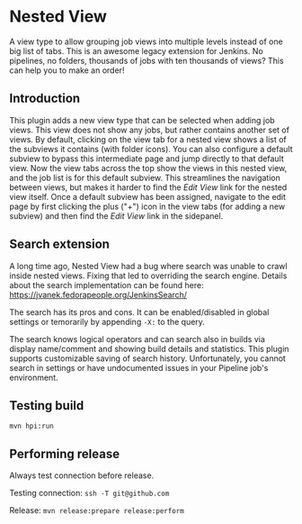 # Nested View

A view type to allow grouping job views into multiple levels instead of one big list of tabs.
This is an awesome legacy extension for Jenkins.
No pipelines, no folders, thousands of jobs with ten thousands of views?
This can help you to make an order!

## Introduction

This plugin adds a new view type that can be selected when adding job views.
This view does not show any jobs, but rather contains another set of views.
By default, clicking on the view tab for a nested view shows a list of the subviews it contains (with folder icons).
You can also configure a default subview to bypass this intermediate page and jump directly to that default view.
Now the view tabs across the top show the views in this nested view, and the job list is for this default subview.
This streamlines the navigation between views, but makes it harder to find the *Edit View* link for the nested view itself.
Once a default subview has been assigned, navigate to the edit page by first clicking the plus ("+") icon in the view tabs (for adding a new subview) and then find the *Edit View* link in the sidepanel.

## Search extension

A long time ago, Nested View had a bug where search was unable to crawl inside nested views.
Fixing that led to overriding the search engine.
Details about the search implementation can be found here: https://jvanek.fedorapeople.org/JenkinsSearch/

The search has its pros and cons.
It can be enabled/disabled in global settings or temorarily by appending `-X:` to the query.

The search knows logical operators and can search also in builds via display name/comment and showing build details and statistics.
This plugin supports customizable saving of search history.
Unfortunately, you cannot search in settings or have undocumented issues in your Pipeline job's environment.

## Testing build

    mvn hpi:run

## Performing release

Always test connection before release.

Testing connection: `ssh -T git@github.com`

Release: `mvn release:prepare release:perform`
